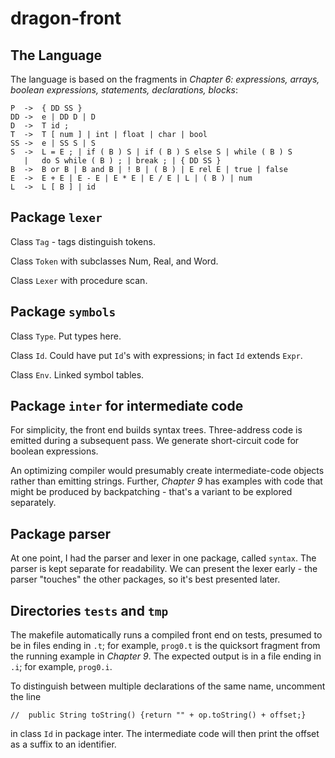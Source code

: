 # dragon-front

## The Language

The language is based on the fragments in *Chapter 6: expressions, arrays,
boolean expressions, statements, declarations, blocks*:

```
P  ->  { DD SS }
DD ->  e | DD D | D
D  ->  T id ;
T  ->  T [ num ] | int | float | char | bool
SS ->  e | SS S | S
S  ->  L = E ; | if ( B ) S | if ( B ) S else S | while ( B ) S
   |   do S while ( B ) ; | break ; | { DD SS }
B  ->  B or B | B and B | ! B | ( B ) | E rel E | true | false
E  ->  E + E | E - E | E * E | E / E | L | ( B ) | num
L  ->  L [ B ] | id
```


## Package `lexer`

Class `Tag` - tags distinguish tokens.

Class `Token` with subclasses Num, Real, and Word.

Class `Lexer` with procedure scan.


## Package `symbols`

Class `Type`. Put types here.

Class `Id`. Could have put `Id`'s with expressions; in fact `Id` extends `Expr`.

Class `Env`. Linked symbol tables.


## Package `inter` for intermediate code

For simplicity, the front end builds syntax trees. Three-address code is
emitted during a subsequent pass. We generate short-circuit code for
boolean expressions.

An optimizing compiler would presumably create intermediate-code objects
rather than emitting strings. Further, *Chapter 9* has examples with code
that might be produced by backpatching - that's a variant to be explored
separately.

## Package parser

At one point, I had the parser and lexer in one package, called `syntax`.
The parser is kept separate for readability. We can present the lexer
early - the parser "touches" the other packages, so it's best presented
later.

## Directories `tests` and `tmp`

The makefile automatically runs a compiled front end on tests, presumed
to be in files ending in `.t`; for example, `prog0.t` is the quicksort
fragment from the running example in *Chapter 9*. The expected output is
in a file ending in `.i`; for example, `prog0.i`.

To distinguish between multiple declarations of the same name, uncomment
the line

```
//	public String toString() {return "" + op.toString() + offset;}
```

in class `Id` in package inter.  The intermediate code will then print the
offset as a suffix to an identifier.


